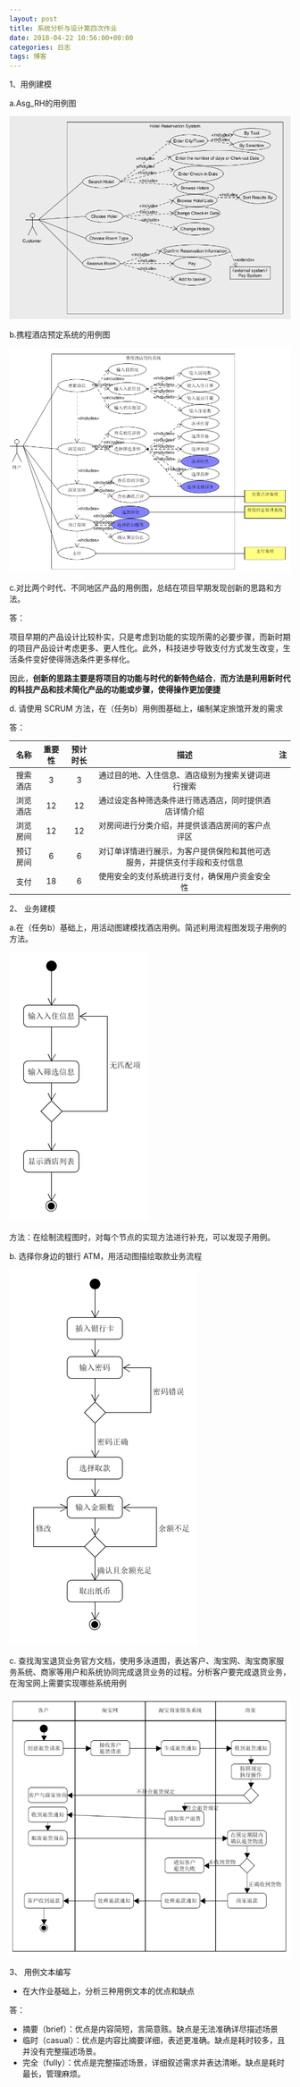```yaml
---
layout: post
title: 系统分析与设计第四次作业
date: 2018-04-22 10:56:00+00:00
categories: 日志
tags: 博客
---
```


1、用例建模

a.Asg_RH的用例图

![](https://github.com/zhuwh9/zhuwh9.github.io/blob/master/images/SSAD-hw3/Asg_RH.png?raw=true)

b.携程酒店预定系统的用例图

![](https://github.com/zhuwh9/zhuwh9.github.io/blob/master/images/SSAD-hw3/Ctrip.png?raw=true)

c.对比两个时代、不同地区产品的用例图，总结在项目早期发现创新的思路和方法。

答：

项目早期的产品设计比较朴实，只是考虑到功能的实现所需的必要步骤，而新时期的项目产品设计考虑更多、更人性化。此外，科技进步导致支付方式发生改变，生活条件变好使得筛选条件更多样化。

因此，**创新的思路主要是将项目的功能与时代的新特色结合**，**而方法是利用新时代的科技产品和技术简化产品的功能或步骤，使得操作更加便捷**

d. 请使用 SCRUM 方法，在（任务b）用例图基础上，编制某定旅馆开发的需求

答：

|   名称   | 重要性 | 预计时长 |                             描述                             |  注  |
| :------: | :----: | :------: | :----------------------------------------------------------: | :--: |
| 搜索酒店 |   3    |    3     |      通过目的地、入住信息、酒店级别为搜索关键词进行搜索      |      |
| 浏览酒店 |   12   |    12    |    通过设定各种筛选条件进行筛选酒店，同时提供酒店详情介绍    |      |
| 浏览房间 |   12   |    12    |       对房间进行分类介绍，并提供该酒店房间的客户点评区       |      |
| 预订房间 |   6    |    6     | 对订单详情进行展示，为客户提供保险和其他可选服务，并提供支付手段和支付信息 |      |
|   支付   |   18   |    6     |        使用安全的支付系统进行支付，确保用户资金安全性        |      |

2、 业务建模

a.在（任务b）基础上，用活动图建模找酒店用例。简述利用流程图发现子用例的方法。

![](https://github.com/zhuwh9/zhuwh9.github.io/blob/master/images/SSAD-hw3/2a.png?raw=true)

方法：在绘制流程图时，对每个节点的实现方法进行补充，可以发现子用例。

b. 选择你身边的银行 ATM，用活动图描绘取款业务流程

![](https://github.com/zhuwh9/zhuwh9.github.io/blob/master/images/SSAD-hw3/ATM.png?raw=true)

c. 查找淘宝退货业务官方文档，使用多泳道图，表达客户、淘宝网、淘宝商家服务系统、商家等用户和系统协同完成退货业务的过程。分析客户要完成退货业务，在淘宝网上需要实现哪些系统用例

![](https://github.com/zhuwh9/zhuwh9.github.io/blob/master/images/SSAD-hw3/taobao.png?raw=true)

3、 用例文本编写

- 在大作业基础上，分析三种用例文本的优点和缺点

答：

- 摘要（brief）：优点是内容简短，言简意赅。缺点是无法准确详尽描述场景
- 临时（casual）：优点是内容比摘要详细，表述更准确。缺点是耗时较多，且并没有完整描述场景。
- 完全（fully）：优点是完整描述场景，详细叙述需求并表达清晰。缺点是耗时最长，管理麻烦。